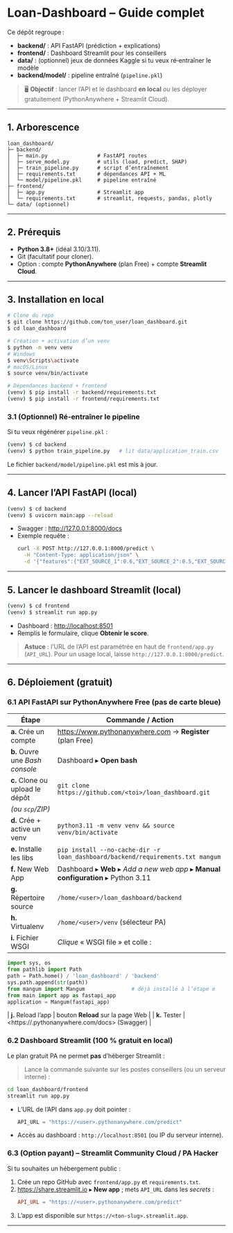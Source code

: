 # Loan‑Dashboard – Guide complet

Ce dépôt regroupe :
- **backend/** : API FastAPI (prédiction + explications)
- **frontend/** : Dashboard Streamlit pour les conseillers
- **data/** : (optionnel) jeux de données Kaggle si tu veux ré‑entraîner le modèle
- **backend/model/** : pipeline entraîné (`pipeline.pkl`)

> 🖥️ **Objectif** : lancer l’API et le dashboard **en local** _ou_ les déployer gratuitement (PythonAnywhere + Streamlit Cloud).

---
## 1. Arborescence
```
loan_dashboard/
├─ backend/
│  ├─ main.py                # FastAPI routes
│  ├─ serve_model.py         # utils (load, predict, SHAP)
│  ├─ train_pipeline.py      # script d’entraînement
│  ├─ requirements.txt       # dépendances API + ML
│  └─ model/pipeline.pkl     # pipeline entraîné
├─ frontend/
│  ├─ app.py                 # Streamlit app
│  └─ requirements.txt       # streamlit, requests, pandas, plotly
└─ data/ (optionnel)
```

---
## 2. Prérequis
- **Python 3.8+** (idéal 3.10/3.11).  
- Git (facultatif pour cloner).  
- Option : compte **PythonAnywhere** (plan Free) + compte **Streamlit Cloud**.

---
## 3. Installation **en local**
```bash
# Clone du repo
$ git clone https://github.com/ton_user/loan_dashboard.git
$ cd loan_dashboard

# Création + activation d’un venv
$ python -m venv venv
# Windows
$ venv\Scripts\activate
# macOS/Linux
$ source venv/bin/activate

# Dépendances backend + frontend
(venv) $ pip install -r backend/requirements.txt
(venv) $ pip install -r frontend/requirements.txt
```

### 3.1 (Optionnel) Ré‑entraîner le pipeline
Si tu veux régénérer `pipeline.pkl` :
```bash
(venv) $ cd backend
(venv) $ python train_pipeline.py   # lit data/application_train.csv
```
Le fichier `backend/model/pipeline.pkl` est mis à jour.

---
## 4. Lancer **l’API** FastAPI (local)
```bash
(venv) $ cd backend
(venv) $ uvicorn main:app --reload
```
- Swagger : <http://127.0.0.1:8000/docs>
- Exemple requête :
  ```bash
  curl -X POST http://127.0.0.1:8000/predict \
    -H "Content-Type: application/json" \
    -d '{"features":{"EXT_SOURCE_1":0.6,"EXT_SOURCE_2":0.5,"EXT_SOURCE_3":0.4,"DAYS_BIRTH":-12000,"AMT_INCOME_TOTAL":45000}}'
  ```

---
## 5. Lancer **le dashboard Streamlit** (local)
```bash
(venv) $ cd frontend
(venv) $ streamlit run app.py
```
- Dashboard : <http://localhost:8501>
- Remplis le formulaire, clique **Obtenir le score**.

> **Astuce** : l’URL de l’API est paramétrée en haut de `frontend/app.py` (`API_URL`). Pour un usage local, laisse `http://127.0.0.1:8000/predict`.

---
## 6. Déploiement (gratuit)

### 6.1 API FastAPI sur PythonAnywhere **Free** (pas de carte bleue)

| Étape | Commande / Action |
|-------|-------------------|
| **a.** Crée un compte | <https://www.pythonanywhere.com> → **Register** (plan Free) |
| **b.** Ouvre une *Bash console* | Dashboard ▸ **Open bash** |
| **c.** Clone ou upload le dépôt | `git clone https://github.com/<toi>/loan_dashboard.git`  
*(ou `scp`/ZIP)* |
| **d.** Crée + active un venv | `python3.11 -m venv venv && source venv/bin/activate` |
| **e.** Installe les libs | `pip install --no-cache-dir -r loan_dashboard/backend/requirements.txt mangum` |
| **f.** New Web App | Dashboard ▸ **Web** ▸ *Add a new web app* ▸ **Manual configuration** ▸ Python 3.11 |
| **g.** Répertoire source | `/home/<user>/loan_dashboard/backend` |
| **h.** Virtualenv | `/home/<user>/venv` (sélecteur PA) |
| **i.** Fichier WSGI | *Clique* « WSGI file » et colle :  |

```python
import sys, os
from pathlib import Path
path = Path.home() / 'loan_dashboard' / 'backend'
sys.path.append(str(path))
from mangum import Mangum               # déjà installé à l’étape e
from main import app as fastapi_app
application = Mangum(fastapi_app)
```
| **j.** Reload l’app | bouton **Reload** sur la page Web |
| **k.** Tester | <https://<user>.pythonanywhere.com/docs> (Swagger) |

### 6.2 Dashboard Streamlit (100 % gratuit en **local**)

Le plan gratuit PA ne permet **pas** d’héberger Streamlit :
> Lance la commande suivante sur les postes conseillers (ou un serveur interne) :

```bash
cd loan_dashboard/frontend
streamlit run app.py
```

- L’URL de l’API dans `app.py` doit pointer :
  ```python
  API_URL = "https://<user>.pythonanywhere.com/predict"
  ```
- Accès au dashboard : `http://localhost:8501` (ou IP du serveur interne).

### 6.3 (Option payant) – Streamlit Community Cloud / PA Hacker
Si tu souhaites un hébergement public :
1. Crée un repo GitHub avec `frontend/app.py` et `requirements.txt`.
2. <https://share.streamlit.io> ▸ **New app** ; mets `API_URL` dans les *secrets* :
   ```toml
   API_URL = "https://<user>.pythonanywhere.com/predict"
   ```
3. L’app est disponible sur `https://<ton-slug>.streamlit.app`.

---

